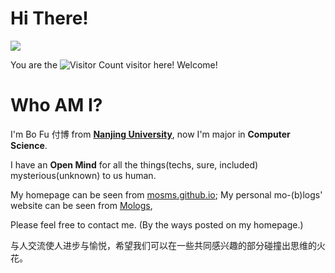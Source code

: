 # Hi There!

![](https://media.giphy.com/media/3oEduZtPOv5OSecubu/giphy.gif)

You are the ![Visitor Count](https://profile-counter.glitch.me/mosms-me/count.svg) visitor here! Welcome!

# Who AM I?

I'm Bo Fu 付博 from [**Nanjing University**](https://www.nju.edu.cn/en/), now I'm major in **Computer Science**.

I have an **Open Mind** for all the things(techs, sure, included) mysterious(unknown) to us human.

My homepage can be seen from [mosms.github.io](https://mosms.github.io/); My personal mo-(b)logs' website can be seen from [Mologs](https://mosms.github.io/Mologs/),

Please feel free to contact me. (By the ways posted on my homepage.)

与人交流使人进步与愉悦，希望我们可以在一些共同感兴趣的部分碰撞出思维的火花。
